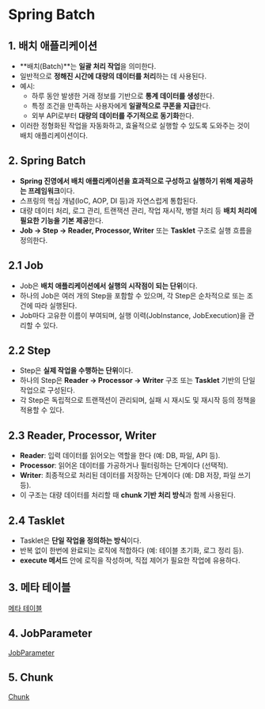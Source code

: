 # Spring Batch

## 1. 배치 애플리케이션

- **배치(Batch)**는 **일괄 처리 작업**을 의미한다.
- 일반적으로 **정해진 시간에 대량의 데이터를 처리**하는 데 사용된다.
- 예시:
  - 하루 동안 발생한 거래 정보를 기반으로 **통계 데이터를 생성**한다.
  - 특정 조건을 만족하는 사용자에게 **일괄적으로 쿠폰을 지급**한다.
  - 외부 API로부터 **대량의 데이터를 주기적으로 동기화**한다.
- 이러한 정형화된 작업을 자동화하고, 효율적으로 실행할 수 있도록 도와주는 것이 배치 애플리케이션이다.

## 2. Spring Batch

- **Spring 진영에서 배치 애플리케이션을 효과적으로 구성하고 실행하기 위해 제공하는 프레임워크**이다.
- 스프링의 핵심 개념(IoC, AOP, DI 등)과 자연스럽게 통합된다.
- 대량 데이터 처리, 로그 관리, 트랜잭션 관리, 작업 재시작, 병렬 처리 등 **배치 처리에 필요한 기능을 기본 제공**한다.
- **Job → Step → Reader, Processor, Writer** 또는 **Tasklet** 구조로 실행 흐름을 정의한다.

## 2.1 Job

- Job은 **배치 애플리케이션에서 실행의 시작점이 되는 단위**이다.
- 하나의 Job은 여러 개의 Step을 포함할 수 있으며, 각 Step은 순차적으로 또는 조건에 따라 실행된다.
- Job마다 고유한 이름이 부여되며, 실행 이력(JobInstance, JobExecution)을 관리할 수 있다.

## 2.2 Step

- Step은 **실제 작업을 수행하는 단위**이다.
- 하나의 Step은 **Reader → Processor → Writer** 구조 또는 **Tasklet** 기반의 단일 작업으로 구성된다.
- 각 Step은 독립적으로 트랜잭션이 관리되며, 실패 시 재시도 및 재시작 등의 정책을 적용할 수 있다.

## 2.3 Reader, Processor, Writer

- **Reader**: 입력 데이터를 읽어오는 역할을 한다 (예: DB, 파일, API 등).
- **Processor**: 읽어온 데이터를 가공하거나 필터링하는 단계이다 (선택적).
- **Writer**: 최종적으로 처리된 데이터를 저장하는 단계이다 (예: DB 저장, 파일 쓰기 등).
- 이 구조는 대량 데이터를 처리할 때 **chunk 기반 처리 방식**과 함께 사용된다.

## 2.4 Tasklet

- Tasklet은 **단일 작업을 정의하는 방식**이다.
- 반복 없이 한번에 완료되는 로직에 적합하다 (예: 테이블 초기화, 로그 정리 등).
- **execute 메서드** 안에 로직을 작성하며, 직접 제어가 필요한 작업에 유용하다.

## 3. 메타 테이블

[메타 테이블](./meta-tables.md)

## 4. JobParameter

[JobParameter](./job-parameter.md)

## 5. Chunk

[Chunk](./chunk.md)
